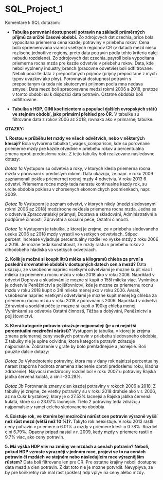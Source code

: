 SQL_Project_1
===

Komentare k SQL dotazom:

- **Tabulka porovnání dostupnosti potravin na základě průměrných příjmů za určité časové období.**
Zo zdrojovych dat czechia_price bola vypocitana priemerna cena kazdej potraviny v priebehu rokov. Cena bola spriemerovana vramci vsetkych regionov CR (v datach mezd niesu rozlisene jednotlive regiony, preto data potravin podla tohto kriteria dalej nebudu rozdelene).
Zo zdrojovych dat czechia_payroll bola vypocitana priemerna rocna mzda pre kazde odvetvie v priebehu rokov.
Data, kde nebol vyplneny industry_branch (pracovne odvetvie) boli odfiltrovane.
Neboli pouzite data z prepocitanych prijmov (prijmy prepocitane z inych typov uvazkov ako plny). Porovnavat dostupnost potravin s prepocitanym (a teda nie skutocnym) prijmom podla mna nedava zmysel.
Data mezd boli spracovavane medzi rokmi 2006 a 2018, pretoze v tomto obdobi su k dispozici data potravin. Ostatne obdobia boli odfiltrovane.

- **Tabulka s HDP, GINI koeficientem a populací dalších evropských států ve stejném období, jako primární přehled pro ČR.**
V tabulke su filtrovane data z rokov 2006 az 2018, rovnako ako v primarnej tabulke.

**OTAZKY:**

**1. Rostou v průběhu let mzdy ve všech odvětvích, nebo v některých klesají?**
Bola vytvorena tabulka t_wages_comparison, kde su porovnane priemerne mzdy pre kazde otvedvie v priebehu rokov a percentualna zmena oproti predoslemu roku.
Z tejto tabulky boli realizovane nasledovne dotazy:

*Dotaz 1a*
Vystupom su odvetvia a roky, v ktorych klesla priemerna rocna mzda v porovnani s predoslym rokom.
Data ukazuju, ze napr. v roku 2009 zaznamenali pokles priemernej rocnej mzdy 4 odvetvia. V roku 2013 6 odvetvi.
Priemerne rocne mzdy teda nerastu kontinualne kazdy rok, su urcite obdobia poklesu v zhorsenych ekonomickych podmienkach, napr. 2009.

*Dotaz 1b*
Vystupom je zoznam odvetvi, v ktorych nikdy (medzi sledovanymi rokmi 2006 az 2018) medzirocne neklesla priemerna rocna mzda. Jedna sa o odvetvia Zpracovatelský průmysl, Doprava a skladování, Administrativní a podpůrné činnosti, Zdravotní a sociální péče, Ostatní činnosti.

*Dotaz 1c*
Vystupom je tabulka, z ktorej je zrejme, ze v priebehu sledovaneho useku 2006 az 2018 mzdy vyrastli vo vsetkych odvetviach. Stlpec percent_increase vyjadruje percentualny rozdiel vo vyske mzdy z roku 2006 a 2018.
Je mozne teda konstatovat, ze mzdy rastu v priebehu rokov z dlhodobeho hladiska vo vsetkych odvetviach.

**2. Kolik je možné si koupit litrů mléka a kilogramů chleba za první a poslední srovnatelné období v dostupných datech cen a mezd?**
Data ukazuju, ze vseobecne napriec vsetkymi odvetviami je mozne kupit viac l mlieka za priemernu rocnu mzdu v roku 2018 ako v roku 2006. Napriklad v odvetvi Doprava a skladování je mozne si kupit o 155l mlieka viac. Vynimkou je odvetvie Peněžnictví a pojišťovnictví, kde je mozne za priemernu rocnu mzdu v roku 2018 kupit o 34l mlieka menej ako v roku 2006.
Avsak, vseobecne napriec vsetkymi odvetviami je mozne kupit menej kg chleba za priemernu rocnu mzdu v roku 2018 v porovnani s 2006. Napriklad v odvetvi Zdravotní a sociální péče je mozne si kupit o 190kg chleba menej. Vynimkami su odvetvia Ostatní činnosti, Těžba a dobývání, Peněžnictví a pojišťovnictví.

**3. Která kategorie potravin zdražuje nejpomaleji (je u ní nejnižší percentuální meziroční nárůst)?**
Vystupom je tabulka, v ktorej je zrejma zmena priemernej ceny vsetkych potravin v priebehu sledovaneho obdobia.
Z tabulky nie je uplne ocividne, ktora kategoria potravin zdrazuje najpomalsie. Zobrazenie v grafe by bolo prehladnejsie a jasnejsie.
Boli pouzite dalsie dotazy:

*Dotaz 3a*
Vyhodnotenie potraviny, ktora ma v dany rok najnizsi percentualny narast (zaporna hodnota znamena zlacnenie oproti predoslemu roku, kladna zdrazenie).
Najvacsi medzirocny rozdiel bol v roku 2007 u potraviny Rajská jablka červená kulatá, a cinil -30.28%.

*Dotaz 3b*
Porovnanie zmeny cien kazdej potraviny v rokoch 2006 a 2018.
Z tabulky je zrejme, ze vsetky potraviny su v roku 2018 drahsie ako v r. 2006, az na Cukr krystalový, ktory je o 27.52% lacnejsi a Rajská jablka červená kulatá, ktore su o 23.07% lacnejsie. Tieto 2 potraviny teda zdrazuju najpomalsie v ramci celeho sledovaneho obdobia.

**4. Existuje rok, ve kterém byl meziroční nárůst cen potravin výrazně vyšší než růst mezd (větší než 10 %)?.**
Takyto rok neexistuje. V roku 2013 rastli ceny potravin v priemere o 6.01% a mzdy v priemere klesli o 0.78%. Rozdiel cini 6.79%.
Opacny pripad nastal v r. 2009, kedy mzdy v priemere rastli o 9.7% viac, ako ceny potravin.

**5. Má výška HDP vliv na změny ve mzdách a cenách potravin? Neboli, pokud HDP vzroste výrazněji v jednom roce, projeví se to na cenách potravin či mzdách ve stejném nebo následujícím roce výraznějším růstem?**
Data boli filtrovane len pre CR. Pre ostatne krajiny neboli dostupne data mezd a cien potravin.
Z dat toto nie je mozne potvrdit. Nevyplyva, ze by pre konkretny rok mal rast (pokles) hdp vplyv na ceny alebo mzdy.